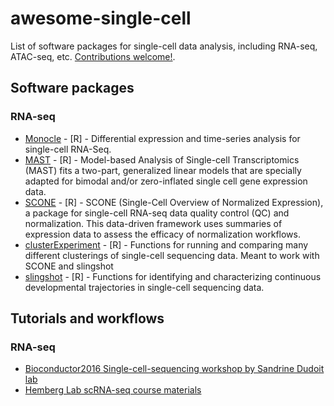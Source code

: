 # awesome-single-cell

List of software packages for single-cell data analysis, including RNA-seq, ATAC-seq, etc. [Contributions welcome!](https://github.com/seandavi/awesome-single-cell/blob/master/CONTRIBUTE.md).

## Software packages

### RNA-seq
- [Monocle](http://cole-trapnell-lab.github.io/monocle-release/) - [R] - Differential expression and time-series analysis for single-cell RNA-Seq.
- [MAST](https://github.com/RGLab/MAST) - [R] - Model-based Analysis of Single-cell Transcriptomics
(MAST) fits a two-part, generalized linear models that are specially adapted for bimodal and/or zero-inflated single cell gene expression data.
- [SCONE](https://github.com/YosefLab/scone) - [R] - SCONE (Single-Cell Overview of Normalized Expression), a package for single-cell RNA-seq data quality control (QC) and normalization. This data-driven framework uses summaries of expression data to assess the efficacy of normalization workflows.
- [clusterExperiment](https://github.com/epurdom/clusterExperiment) - [R] - Functions for running and comparing many different clusterings of single-cell sequencing data. Meant to work with SCONE and slingshot
- [slingshot](https://github.com/kstreet13/slingshot) - [R] - Functions for identifying and characterizing continuous developmental trajectories in single-cell sequencing data.

## Tutorials and workflows

### RNA-seq
 
- [Bioconductor2016 Single-cell-sequencing workshop by Sandrine Dudoit lab](https://github.com/drisso/bioc2016singlecell)
- [Hemberg Lab scRNA-seq course materials](http://hemberg-lab.github.io/scRNA.seq.course/index.html)

